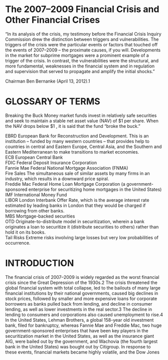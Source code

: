 # The 2007–2009 Financial Crisis and Other Financial Crises  

“In its analysis of the crisis, my testimony before the Financial Crisis Inquiry Commission drew the distinction between triggers and vulnerabilities. The triggers of the crisis were the particular events or factors that touched off the events of 2007–2009 – the proximate causes, if you will. Developments in the market for subprime mortgages were a prominent example of a trigger of the crisis. In contrast, the vulnerabilities were the structural, and more fundamental, weaknesses in the financial system and in regulation and supervision that served to propagate and amplify the initial shocks.”  

Chairman Ben Bernanke (April 13, 2012).1  

# GLOSSARY OF TERMS  

Breaking the Buck Money market funds invest in relatively safe securities and seek to maintain a stable net asset value (NAV) of $\$1$ per share. When the NAV drops below $\$1$ , it is said that the fund “broke the buck.”  

EBRD European Bank for Reconstruction and Development. This is an institution – funded by many western countries – that provides help to countries in central and Eastern Europe, Central Asia, and the Southern and Eastern Mediterranean to make transitions to market economies.   
ECB European Central Bank   
FDIC Federal Deposit Insurance Corporation   
Fannie Mae Federal National Mortgage Association (FNMA)   
Fire Sales The simultaneous sale of similar assets by many firms in an industry, which results in a downward price spiral.   
Freddie Mac Federal Home Loan Mortgage Corporation (a government-sponsored enterprise for securitizing home mortgages in the United States)   
IMF International Money Fund   
LIBOR London Interbank Offer Rate, which is the average interest rate estimated by leading banks in London that they would be charged if borrowing from other banks.   
MBS Mortgage-backed securities   
OTD Originate-to-distribute model in securitization, wherein a bank originates a loan to securitize it (distribute securities to others) rather than hold it on its books.   
Tail Risks Extreme risks involving large losses but very low probabilities of occurrence.  

# INTRODUCTION  

The financial crisis of 2007–2009 is widely regarded as the worst financial crisis since the Great Depression of the 1930s.2 The crisis threatened the global financial system with total collapse, led to the bailouts of many large financial institutions by their national governments, caused big declines in stock prices, followed by smaller and more expensive loans for corporate borrowers as banks pulled back from lending, and decline in consumer lending, as well as lower investments in the real sector.3 The decline in lending to consumers and corporations also caused unemployment to rise.4 In the United States, Lehman Brothers, a global 158-year old investment bank, filed for bankruptcy, whereas Fannie Mae and Freddie Mac, two huge government-sponsored enterprises that have been key players in the securitization market in the United States, as well as the insurance giant AIG, were bailed out by the government, and Wachovia (the fourth largest bank in the United States) was bought out by Citigroup. In response to these events, financial markets became highly volatile, and the Dow Jones  